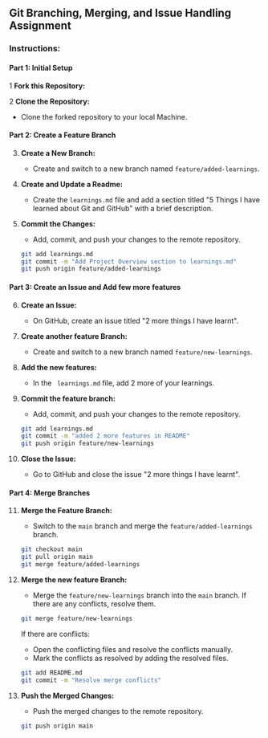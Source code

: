 ## Git Branching, Merging, and Issue Handling Assignment

### Instructions:

#### Part 1: Initial Setup

1 **Fork this Repository:**

2 **Clone the Repository:**


- Clone the forked repository to your local Machine.
  
#### Part 2: Create a Feature Branch

3. **Create a New Branch:**
   - Create and switch to a new branch named `feature/added-learnings`.

4. **Create and Update a Readme:**
   - Create the `learnings.md` file and add a section titled "5 Things I have learned about Git and GitHub" with a brief description.

5. **Commit the Changes:**
   - Add, commit, and push your changes to the remote repository.
   ```bash
   git add learnings.md
   git commit -m "Add Project Overview section to learnings.md"
   git push origin feature/added-learnings
   ```

#### Part 3: Create an Issue and Add few more features

6. **Create an Issue:**
   - On GitHub, create an issue titled "2 more things I have learnt".

7. **Create another feature Branch:**
   - Create and switch to a new branch named `feature/new-learnings`.

8. **Add the new features:**
   - In the ` learnings.md` file, add 2 more of your learnings.

9. **Commit the feature branch:**
   - Add, commit, and push your changes to the remote repository.
   ```bash
   git add learnings.md
   git commit -m "added 2 more features in README"
   git push origin feature/new-learnings
   ```

10. **Close the Issue:**
    - Go to GitHub and close the issue "2 more things I have learnt".

#### Part 4: Merge Branches

11. **Merge the Feature Branch:**
    - Switch to the `main` branch and merge the `feature/added-learnings` branch.
    ```bash
    git checkout main
    git pull origin main
    git merge feature/added-learnings
    ```

12. **Merge the new feature Branch:**
    - Merge the `feature/new-learnings` branch into the `main` branch. If there are any conflicts, resolve them.
    ```bash
    git merge feature/new-learnings
    ```

    If there are conflicts:
    - Open the conflicting files and resolve the conflicts manually.
    - Mark the conflicts as resolved by adding the resolved files.
    ```bash
    git add README.md
    git commit -m "Resolve merge conflicts"
    ```

13. **Push the Merged Changes:**
    - Push the merged changes to the remote repository.
    ```bash
    git push origin main
    ```




